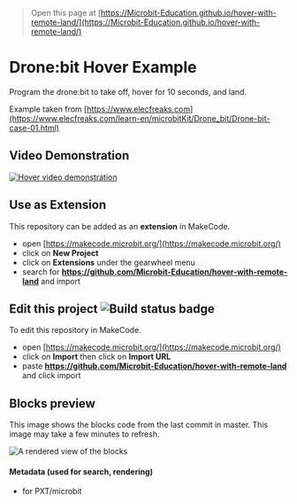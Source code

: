 
> Open this page at [https://Microbit-Education.github.io/hover-with-remote-land/](https://Microbit-Education.github.io/hover-with-remote-land/)

# Drone:bit Hover Example
Program the drone:bit to take off, hover for 10 seconds, and land.

Example taken from [https://www.elecfreaks.com](https://www.elecfreaks.com/learn-en/microbitKit/Drone_bit/Drone-bit-case-01.html)

## Video Demonstration <!--Video embedded as image wrapped in a link-->
[![Hover video demonstration](https://img.youtube.com/vi/zqUvSMOW19Q/0.jpg)](https://youtu.be/zqUvSMOW19Q)

## Use as Extension

This repository can be added as an **extension** in MakeCode.

* open [https://makecode.microbit.org/](https://makecode.microbit.org/)
* click on **New Project**
* click on **Extensions** under the gearwheel menu
* search for **https://github.com/Microbit-Education/hover-with-remote-land** and import

## Edit this project ![Build status badge](https://github.com/Microbit-Education/hover-with-remote-land/workflows/MakeCode/badge.svg)

To edit this repository in MakeCode.

* open [https://makecode.microbit.org/](https://makecode.microbit.org/)
* click on **Import** then click on **Import URL**
* paste **https://github.com/Microbit-Education/hover-with-remote-land** and click import

## Blocks preview

This image shows the blocks code from the last commit in master.
This image may take a few minutes to refresh.

![A rendered view of the blocks](https://github.com/Microbit-Education/hover-with-remote-land/raw/master/.github/makecode/blocks.png)

#### Metadata (used for search, rendering)

* for PXT/microbit
<script src="https://makecode.com/gh-pages-embed.js"></script><script>makeCodeRender("{{ site.makecode.home_url }}", "{{ site.github.owner_name }}/{{ site.github.repository_name }}");</script>
